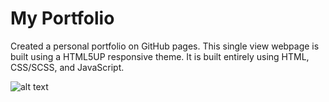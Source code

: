 # My Portfolio

Created a personal portfolio on GitHub pages. This single view webpage is built using a HTML5UP responsive theme.
It is built entirely using HTML, CSS/SCSS, and JavaScript.

![alt text](https://raw.githubusercontent.com/amitmaharana/amitmaharana.github.io/master/public/images/sample.png)
